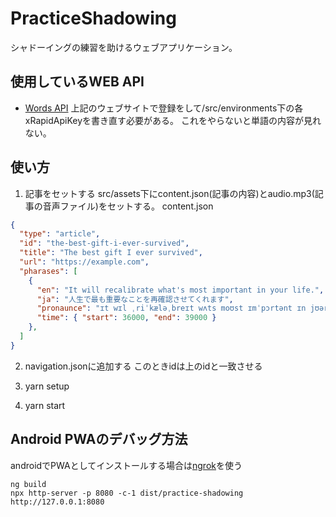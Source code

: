 # PracticeShadowing

シャドーイングの練習を助けるウェブアプリケーション。

## 使用しているWEB API
- [Words API](https://rapidapi.com/dpventures/api/wordsapi)
上記のウェブサイトで登録をして/src/environments下の各xRapidApiKeyを書き直す必要がある。
これをやらないと単語の内容が見れない。

## 使い方
1. 記事をセットする
src/assets下にcontent.json(記事の内容)とaudio.mp3(記事の音声ファイル)をセットする。
content.json
```json
{
  "type": "article",
  "id": "the-best-gift-i-ever-survived",
  "title": "The best gift I ever survived",
  "url": "https://example.com",
  "pharases": [
    {
      "en": "It will recalibrate what's most important in your life.",
      "ja": "人生で最も重要なことを再確認させてくれます",
      "pronaunce": "ɪt wɪl ˌriˈkæləˌbreɪt wʌts moʊst ɪmˈpɔrtənt ɪn jʊər laɪf.",
      "time": { "start": 36000, "end": 39000 }
    },
  ]
}
```

2. navigation.jsonに追加する
このときidは上のidと一致させる

3. yarn setup

4. yarn start

## Android PWAのデバッグ方法
androidでPWAとしてインストールする場合は[ngrok](https://ngrok.com/)を使う
```
ng build
npx http-server -p 8080 -c-1 dist/practice-shadowing
http://127.0.0.1:8080
```